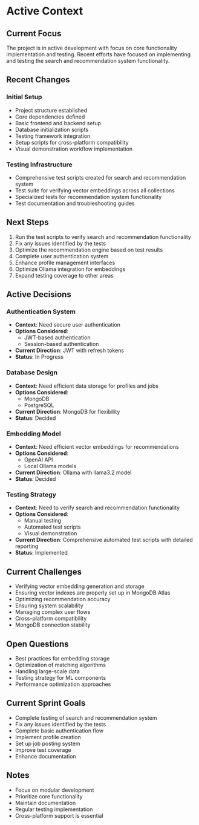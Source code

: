 # Active Context

## Current Focus
The project is in active development with focus on core functionality implementation and testing. Recent efforts have focused on implementing and testing the search and recommendation system functionality.

## Recent Changes
### Initial Setup
- Project structure established
- Core dependencies defined
- Basic frontend and backend setup
- Database initialization scripts
- Testing framework integration
- Setup scripts for cross-platform compatibility
- Visual demonstration workflow implementation

### Testing Infrastructure
- Comprehensive test scripts created for search and recommendation system
- Test suite for verifying vector embeddings across all collections
- Specialized tests for recommendation system functionality
- Test documentation and troubleshooting guides

## Next Steps
1. Run the test scripts to verify search and recommendation functionality
2. Fix any issues identified by the tests
3. Optimize the recommendation engine based on test results
4. Complete user authentication system
5. Enhance profile management interfaces
6. Optimize Ollama integration for embeddings
7. Expand testing coverage to other areas

## Active Decisions
### Authentication System
- **Context**: Need secure user authentication
- **Options Considered**: 
  - JWT-based authentication
  - Session-based authentication
- **Current Direction**: JWT with refresh tokens
- **Status**: In Progress

### Database Design
- **Context**: Need efficient data storage for profiles and jobs
- **Options Considered**: 
  - MongoDB
  - PostgreSQL
- **Current Direction**: MongoDB for flexibility
- **Status**: Decided

### Embedding Model
- **Context**: Need efficient vector embeddings for recommendations
- **Options Considered**: 
  - OpenAI API
  - Local Ollama models
- **Current Direction**: Ollama with llama3.2 model
- **Status**: Decided

### Testing Strategy
- **Context**: Need to verify search and recommendation functionality
- **Options Considered**:
  - Manual testing
  - Automated test scripts
  - Visual demonstration
- **Current Direction**: Comprehensive automated test scripts with detailed reporting
- **Status**: Implemented

## Current Challenges
- Verifying vector embedding generation and storage
- Ensuring vector indexes are properly set up in MongoDB Atlas
- Optimizing recommendation accuracy
- Ensuring system scalability
- Managing complex user flows
- Cross-platform compatibility
- MongoDB connection stability

## Open Questions
- Best practices for embedding storage
- Optimization of matching algorithms
- Handling large-scale data
- Testing strategy for ML components
- Performance optimization approaches

## Current Sprint Goals
- Complete testing of search and recommendation system
- Fix any issues identified by the tests
- Complete basic authentication flow
- Implement profile creation
- Set up job posting system
- Improve test coverage
- Enhance documentation

## Notes
- Focus on modular development
- Prioritize core functionality
- Maintain documentation
- Regular testing implementation
- Cross-platform support is essential 